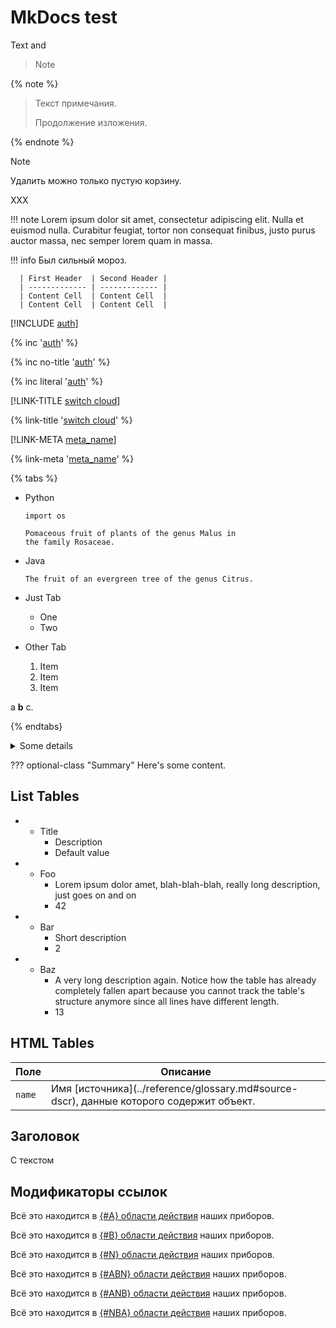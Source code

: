 # MkDocs test

Text and

> Note

{% note %}

> Текст примечания.
> 
> Продолжение изложения.

{% endnote %}

> [!NOTE]
> 
> Удалить можно только пустую корзину.
> 
> XXX

!!! note Lorem ipsum dolor sit amet, consectetur adipiscing elit. Nulla et euismod nulla. Curabitur feugiat, tortor non consequat finibus, justo purus auctor massa, nec semper lorem quam in massa.

!!! info Был сильный мороз.

      | First Header  | Second Header |
      | ------------- | ------------- |
      | Content Cell  | Content Cell  |
      | Content Cell  | Content Cell  |
    

[!INCLUDE [auth](../../_includes/authentication.md)]

{% inc '[auth](../../_includes/authentication.md)' %}

{% inc no-title '[auth](../../_includes/authentication.md)' %}

{% inc literal '[auth](../../_includes/authentication.md)' %}

[!LINK-TITLE [switch cloud](cloud/switch-cloud.md)]

{% link-title '[switch cloud](cloud/switch-cloud.md)' %}

[!LINK-META [meta_name](cloud/switch-cloud.md)]

{% link-meta '[meta_name](cloud/switch-cloud.md)' %}

{% tabs %}

- Python
  
      import os
      
      Pomaceous fruit of plants of the genus Malus in
      the family Rosaceae.
      

- Java
  
      The fruit of an evergreen tree of the genus Citrus.
      

- Just Tab
  
  - One
  - Two

- Other Tab
  
  1. Item
  2. Item
  3. Item

a **b** c.

{% endtabs}

<details> <summary>Some details</summary>

More info about the details.

    a **b** c.
    

</details>

??? optional-class "Summary" Here's some content.

## List Tables

- - Title 
    - Description
    - Default value
- - Foo 
    - Lorem ipsum dolor amet, blah-blah-blah, really long description, just goes on and on
    - 42
- - Bar 
    - Short description 
    - 2
- - Baz 
    - A very long description again. Notice how the table has already completely fallen apart because you cannot track the table's structure anymore since all lines have different length.
    - 13

## HTML Tables

| Поле     | Описание                                                                                  |
| -------- | ----------------------------------------------------------------------------------------- |
| `name` | Имя \[источника\](../reference/glossary.md#source-dscr), данные которого содержит объект. |

## Заголовок

С текстом

## Модификаторы ссылок

Всё это находится в [{#A} области действия](../tasklist.md) наших приборов.

Всё это находится в [{#B} области действия](../tasklist.md) наших приборов.

Всё это находится в [{#N} области действия](../tasklist.md) наших приборов.

Всё это находится в [{#ABN} области действия](../tasklist.md) наших приборов.

Всё это находится в [{#ANB} области действия](../tasklist.md) наших приборов.

Всё это находится в [{#NBA} области действия](../tasklist.md) наших приборов.